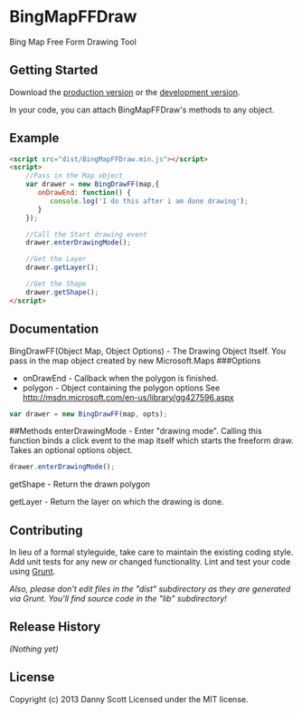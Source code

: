 # BingMapFFDraw

Bing Map Free Form Drawing Tool

## Getting Started
Download the [production version][min] or the [development version][max].

[min]: https://raw.github.com/dannyrscott/BingMapFreeFormDraw/master/dist/BingMapFFDraw.min.js
[max]: https://raw.github.com/dannyrscott/BingMapFreeFormDraw/master/dist/BingMapFFDraw.js


In your code, you can attach BingMapFFDraw's methods to any object.


## Example
```html
<script src="dist/BingMapFFDraw.min.js"></script>
<script>
	//Pass in the Map object
	var drawer = new BingDrawFF(map,{
	   onDrawEnd: function() {
	      console.log('I do this after i am done drawing');
	   }
	});

	//Call the Start drawing event
	drawer.enterDrawingMode();

	//Get the Layer
	drawer.getLayer();

	//Get the Shape
	drawer.getShape();
</script>
```
## Documentation
BingDrawFF(Object Map, Object Options) - The Drawing Object Itself.  You pass in the map object created by new Microsoft.Maps
###Options
* onDrawEnd - Callback when the polygon is finished.
* polygon - Object containing the polygon options See http://msdn.microsoft.com/en-us/library/gg427596.aspx
```javascript
var drawer = new BingDrawFF(map, opts);
```
##Methods
enterDrawingMode - Enter "drawing mode".  Calling this function binds a click event to the map itself which starts the freeform draw.  Takes an optional options object.
```javascript
drawer.enterDrawingMode();
```

getShape - Return the drawn polygon

getLayer - Return the layer on which the drawing is done.

## Contributing
In lieu of a formal styleguide, take care to maintain the existing coding style. Add unit tests for any new or changed functionality. Lint and test your code using [Grunt](http://gruntjs.com/).

_Also, please don't edit files in the "dist" subdirectory as they are generated via Grunt. You'll find source code in the "lib" subdirectory!_

## Release History
_(Nothing yet)_

## License
Copyright (c) 2013 Danny Scott
Licensed under the MIT license.
